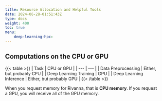 ```yaml
---
title: Resource Allocation and Helpful Tools
date: 2024-06-28-01:51:43Z
type: docs 
weight: 400
toc: true
menu: 
    deep-learning-hpc:
---
```



## Computations on the CPU or GPU
{{< table >}}
| Task  | CPU or GPU |
| ---   | --- |
| Data Preprocessing    | Either, but probably CPU |
| Deep Learning Training   | GPU |
| Deep Learning Inference  | Either, but probably GPU |
{{< /table >}}


When you request memory for Rivanna, that is __CPU memory__. If you request a GPU, you will receive all of the GPU memory.
